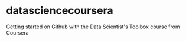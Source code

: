 # datasciencecoursera
Getting started on Github with the Data Scientist's Toolbox course from Coursera
